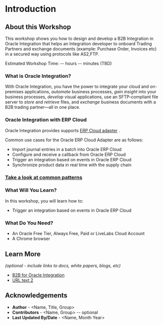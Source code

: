 # Introduction

## About this Workshop

This workshop shows you how to design and develop a B2B Integration in Oracle Integration that helps an Integration developer to onboard Trading Partners and exchange documents (example: Purchase Order, Invoices etc) in a secured way using protocols like AS2,FTP.

Estimated Workshop Time: -- hours -- minutes (TBD)

### What is Oracle Integration?
With Oracle Integration, you have the power to integrate your cloud and on-premises applications, *automate* business processes, *gain insight* into your business processes, *develop* visual applications, use an SFTP-compliant file server to *store* and *retrieve* files, and *exchange* business documents with a B2B trading partner—all in one place.

### Oracle Integration with ERP Cloud
Oracle Integration provides supports [ERP Cloud adapter](https://docs.oracle.com/en/cloud/paas/integration-cloud/erp-adapter/oracle-erp-cloud-adapter-capabilities.html#GUID-5ED9E9D5-66F4-4EAA-87D7-75BD405C1E07) .

Common use cases for the Oracle ERP Cloud Adapter are as follows:
* Import journal entries in a batch into Oracle ERP Cloud
* Configure and receive a callback from Oracle ERP Cloud
* Trigger an integration based on events in Oracle ERP Cloud
* Synchronize product data in real time with the supply chain

### [Take a look at common patterns](https://go.oracle.com/LP=110450?elqCampaignId=296318)

### What Will You Learn?

In this workshop, you will learn how to:
* Trigger an integration based on events in Oracle ERP Cloud

### What Do You Need?

* An Oracle Free Tier, Always Free, Paid or LiveLabs Cloud Account
* A Chrome browser

## Learn More

*(optional - include links to docs, white papers, blogs, etc)*

* [B2B for Oracle Integration](https://docs.oracle.com/en/cloud/paas/integration-cloud/btob.html)
* [URL text 2](http://docs.oracle.com)

## Acknowledgements
* **Author** - <Name, Title, Group>
* **Contributors** -  <Name, Group> -- optional
* **Last Updated By/Date** - <Name, Month Year>
